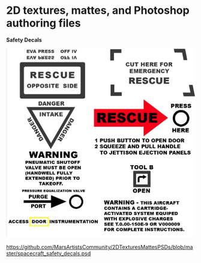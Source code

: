 # 2D textures, mattes, and Photoshop authoring files

**Safety Decals**

![](https://github.com/MarsArtistsCommunity/2DTexturesMattesPSDs/blob/master/safety%20decals%20screenshot.png)

https://github.com/MarsArtistsCommunity/2DTexturesMattesPSDs/blob/master/spacecraft_safety_decals.psd
